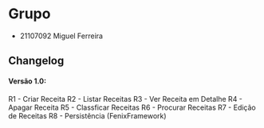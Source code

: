 # Grupo
- 21107092 Miguel Ferreira

## Changelog
#### Versão 1.0:
R1 - Criar Receita
R2 - Listar Receitas
R3 - Ver Receita em Detalhe
R4 - Apagar Receita
R5 - Classficar Receitas
R6 - Procurar Receitas
R7 - Edição de Receitas
R8 - Persistência (FenixFramework)
